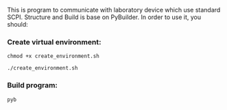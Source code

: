 This is program to communicate with laboratory device which use standard SCPI. Structure and Build is base on PyBuilder.
In order to use it, you should:

### Create virtual environment:

`chmod +x create_environment.sh`

`./create_environment.sh`

### Build program:

`pyb`